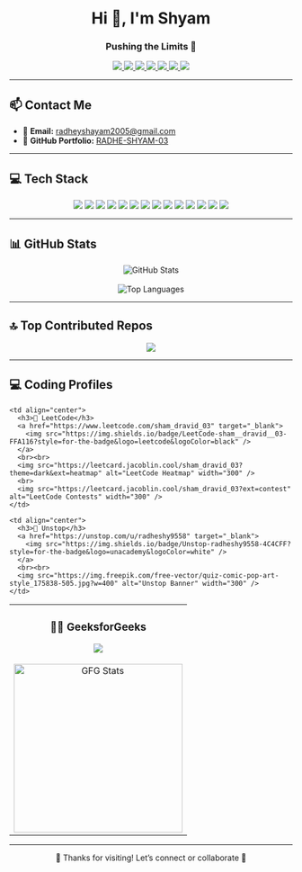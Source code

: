 <h1 align="center">Hi 👋, I'm Shyam</h1>
<h3 align="center">Pushing the Limits 🚀</h3>

<p align="center">
  <a href="https://github.com/RADHE-SHYAM-03" target="_blank">
    <img src="https://img.shields.io/badge/GitHub-RADHE--SHYAM--03-181717?style=for-the-badge&logo=github&logoColor=white" />
  </a>
  <a href="https://www.linkedin.com/in/radhe-shyam-6b5780236/" target="_blank">
    <img src="https://img.shields.io/badge/LinkedIn-Radhey%20Shyam-0077B5?style=for-the-badge&logo=linkedin&logoColor=white" />
  </a>
  <a href="https://instagram.com/sham_dravid_03" target="_blank">
    <img src="https://img.shields.io/badge/Instagram-sham__dravid__03-E4405F?style=for-the-badge&logo=instagram&logoColor=white" />
  </a>
  <a href="https://youtube.com/@unlocked_motivation" target="_blank">
    <img src="https://img.shields.io/badge/YouTube-Unlocked%20Motivation-FF0000?style=for-the-badge&logo=youtube&logoColor=white" />
  </a>
  <a href="mailto:radheyshayam2005@gmail.com" target="_blank">
    <img src="https://img.shields.io/badge/Email-radheyshayam2005@gmail.com-D14836?style=for-the-badge&logo=gmail&logoColor=white" />
  </a>
  <a href="https://www.leetcode.com/sham_dravid_03" target="_blank">
    <img src="https://img.shields.io/badge/LeetCode-sham__dravid__03-FFA116?style=for-the-badge&logo=leetcode&logoColor=black" />
  </a>
  <a href="https://unstop.com/u/radheshy9558" target="_blank">
    <img src="https://img.shields.io/badge/Unstop-radheshy9558-4C4CFF?style=for-the-badge&logo=unacademy&logoColor=white" />
  </a>
</p>

---

## 📫 Contact Me

- 📧 **Email:** radheyshayam2005@gmail.com  
- 💼 **GitHub Portfolio:** [RADHE-SHYAM-03](https://github.com/RADHE-SHYAM-03)

---

## 💻 Tech Stack

<p align="center">
  <img src="https://img.shields.io/badge/C++-00599C?style=for-the-badge&logo=c%2B%2B&logoColor=white"/>
  <img src="https://img.shields.io/badge/Java-ED8B00?style=for-the-badge&logo=openjdk&logoColor=white"/>
  <img src="https://img.shields.io/badge/JavaScript-323330?style=for-the-badge&logo=javascript&logoColor=F7DF1E"/>
  <img src="https://img.shields.io/badge/Python-3670A0?style=for-the-badge&logo=python&logoColor=ffdd54"/>
  <img src="https://img.shields.io/badge/React-20232a?style=for-the-badge&logo=react&logoColor=61DAFB"/>
  <img src="https://img.shields.io/badge/Node.js-6DA55F?style=for-the-badge&logo=node.js&logoColor=white"/>
  <img src="https://img.shields.io/badge/Express.js-404d59?style=for-the-badge&logo=express&logoColor=white"/>
  <img src="https://img.shields.io/badge/MySQL-4479A1?style=for-the-badge&logo=mysql&logoColor=white"/>
  <img src="https://img.shields.io/badge/Postman-FF6C37?style=for-the-badge&logo=postman&logoColor=white"/>
  <img src="https://img.shields.io/badge/Cordova-35434F?style=for-the-badge&logo=apache-cordova&logoColor=white"/>
  <img src="https://img.shields.io/badge/HTML5-E34F26?style=for-the-badge&logo=html5&logoColor=white"/>
  <img src="https://img.shields.io/badge/CSS3-1572B6?style=for-the-badge&logo=css3&logoColor=white"/>
  <img src="https://img.shields.io/badge/Netlify-00C7B7?style=for-the-badge&logo=netlify&logoColor=white"/>
  <img src="https://img.shields.io/badge/Canva-00C4CC?style=for-the-badge&logo=canva&logoColor=white"/>
</p>

---

## 📊 GitHub Stats

<p align="center">
  <img src="https://github-readme-stats.vercel.app/api?username=RADHE-SHYAM-03&theme=dark&show_icons=true&hide_border=false" alt="GitHub Stats" />
  <br/><br/>
  <img src="https://github-readme-stats.vercel.app/api/top-langs/?username=RADHE-SHYAM-03&theme=dark&layout=compact&hide_border=false" alt="Top Languages" />
</p>

---

## 🔝 Top Contributed Repos

<p align="center">
  <img src="https://github-contributor-stats.vercel.app/api?username=RADHE-SHYAM-03&limit=5&theme=dark&combine_all_yearly_contributions=true" />
</p>

---

## 💻 Coding Profiles

<table align="center">
  <tr>
    <td align="center">
      <h3>👨‍💻 GeeksforGeeks</h3>
      <a href="https://auth.geeksforgeeks.org/user/radheyshayam2005" target="_blank">
        <img src="https://img.shields.io/badge/GFG-radheyshayam2005-0F9D58?style=for-the-badge&logo=geeksforgeeks&logoColor=white" />
      </a>
      <br><br>
      <img src="https://geeks-for-geeks-stats-api.vercel.app/?userName=radheyshayam2005&theme=dark" alt="GFG Stats" width="300"/>
    </td>

    <td align="center">
      <h3>🧠 LeetCode</h3>
      <a href="https://www.leetcode.com/sham_dravid_03" target="_blank">
        <img src="https://img.shields.io/badge/LeetCode-sham__dravid__03-FFA116?style=for-the-badge&logo=leetcode&logoColor=black" />
      </a>
      <br><br>
      <img src="https://leetcard.jacoblin.cool/sham_dravid_03?theme=dark&ext=heatmap" alt="LeetCode Heatmap" width="300" />
      <br>
      <img src="https://leetcard.jacoblin.cool/sham_dravid_03?ext=contest" alt="LeetCode Contests" width="300" />
    </td>

    <td align="center">
      <h3>🚀 Unstop</h3>
      <a href="https://unstop.com/u/radheshy9558" target="_blank">
        <img src="https://img.shields.io/badge/Unstop-radheshy9558-4C4CFF?style=for-the-badge&logo=unacademy&logoColor=white" />
      </a>
      <br><br>
      <img src="https://img.freepik.com/free-vector/quiz-comic-pop-art-style_175838-505.jpg?w=400" alt="Unstop Banner" width="300" />
    </td>
  </tr>
</table>

---

<p align="center">🏁 Thanks for visiting! Let’s connect or collaborate 🤝</p>
